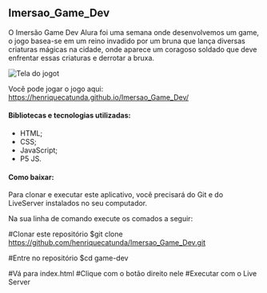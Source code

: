 ## Imersao_Game_Dev

O Imersão Game Dev Alura foi uma semana onde desenvolvemos um game, o jogo basea-se em um reino invadido por um bruna que lança diversas criaturas mágicas na cidade, onde aparece um coragoso soldado que deve  enfrentar essas criaturas e derrotar a bruxa.

![Tela do jogot](https://github.com/henriquecatunda/Imersao_Game_Dev/Screenshot.png)


Você pode jogar o jogo aqui:  https://henriquecatunda.github.io/Imersao_Game_Dev/ 

#### Bibliotecas e tecnologias utilizadas:

   * HTML;
   * CSS;
   * JavaScript;
   * P5 JS.

#### Como baixar:

Para clonar e executar este aplicativo, você precisará do Git e do LiveServer instalados no seu computador.

Na sua linha de comando execute os comados a seguir:

#Clonar este repositório
$git clone https://github.com/henriquecatunda/Imersao_Game_Dev.git

#Entre no repositório
$cd game-dev

#Vá para index.html
#Clique com o botão direito nele
#Executar com o Live Server

